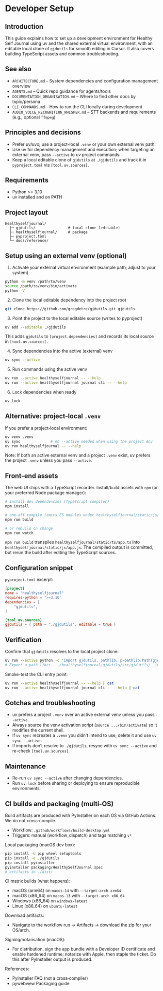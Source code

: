# Developer Setup

## Introduction
This guide explains how to set up a development environment for Healthy Self Journal using uv and the shared external virtual environment, with an editable local clone of `gjdutils` for smooth editing in Cursor. It also covers building TypeScript assets and common troubleshooting.

## See also
- `ARCHITECTURE.md` – System dependencies and configuration management overview
- `AGENTS.md` – Quick repo guidance for agents/tools
- `DOCUMENTATION_ORGANISATION.md` – Where to find other docs by topic/persona
- `CLI_COMMANDS.md` – How to run the CLI locally during development
- `AUDIO_VOICE_RECOGNITION_WHISPER.md` – STT backends and requirements (e.g., optional `ffmpeg`)

## Principles and decisions
- Prefer uv/uvx; use a project-local `.venv` or your own external venv path.
- Use uv for dependency management and execution; when targeting an external venv, pass `--active` to uv project commands.
- Keep a local editable clone of `gjdutils` at `./gjdutils` and track it in `pyproject.toml` via `[tool.uv.sources]`.

## Requirements
- Python >= 3.10
- uv installed and on PATH

## Project layout
```
healthyselfjournal/
  ├─ gjdutils/               # local clone (editable)
  ├─ healthyselfjournal/     # package
  ├─ pyproject.toml
  └─ docs/reference/
```

## Setup using an external venv (optional)
1) Activate your external virtual environment (example path; adjust to your system)
```bash
python -m venv /path/to/venv
source /path/to/venv/bin/activate
python -V
```

2) Clone the local editable dependency into the project root
```bash
git clone https://github.com/gregdetre/gjdutils.git gjdutils
```

3) Point the project to the local editable source (writes to pyproject)
```bash
uv add --editable ./gjdutils
```
This adds `gjdutils` to `[project.dependencies]` and records its local source in `[tool.uv.sources]`.

4) Sync dependencies into the active (external) venv
```bash
uv sync --active
```

5) Run commands using the active venv
```bash
uv run --active healthyselfjournal -- --help
uv run --active healthyselfjournal journal cli -- --help
```

6) Lock dependencies when ready
```bash
uv lock
```

## Alternative: project-local `.venv`
If you prefer a project-local environment:
```bash
uv venv .venv
uv sync              # no --active needed when using the project env
uv run healthyselfjournal -- --help
```
Note: If both an active external venv and a project `.venv` exist, uv prefers the project `.venv` unless you pass `--active`.

## Front-end assets
The web UI ships with a TypeScript recorder. Install/build assets with `npm` (or your preferred Node package manager):

```bash
# install dev dependencies (TypeScript compiler)
npm install

# one-off compile (emits ES modules under healthyselfjournal/static/js/)
npm run build

# or rebuild on change
npm run watch
```

`npm run build` transpiles `healthyselfjournal/static/ts/app.ts` into `healthyselfjournal/static/js/app.js`. The compiled output is committed, but rerun the build after editing the TypeScript sources.

## Configuration snippet
`pyproject.toml` excerpt:
```toml
[project]
name = "healthyselfjournal"
requires-python = ">=3.10"
dependencies = [
    "gjdutils",
]

[tool.uv.sources]
gjdutils = { path = "./gjdutils", editable = true }
```

## Verification
Confirm that `gjdutils` resolves to the local project clone:
```bash
uv run --active python -c "import gjdutils, pathlib; p=pathlib.Path(gjdutils.__file__).resolve(); print(p)"
# Expect a path like: .../healthyselfjournal/gjdutils/src/gjdutils/__init__.py
```

Smoke-test the CLI entry point:
```bash
uv run --active healthyselfjournal -- --help | cat
uv run --active healthyselfjournal journal cli -- --help | cat
```

## Gotchas and troubleshooting
- uv prefers a project `.venv` over an active external venv unless you pass `--active`.
- Always source the venv activation script (`source .../bin/activate`) so it modifies the current shell.
- If `uv sync` recreates a `.venv` you didn't intend to use, delete it and use `uv sync --active`.
- If imports don’t resolve to `./gjdutils`, resync with `uv sync --active` and re-check `[tool.uv.sources]`.

## Maintenance
- Re-run `uv sync --active` after changing dependencies.
- Run `uv lock` before sharing or deploying to ensure reproducible environments.


## CI builds and packaging (multi‑OS)

Build artifacts are produced with PyInstaller on each OS via GitHub Actions. We do not cross‑compile.

- Workflow: `.github/workflows/build-desktop.yml`
- Triggers: manual (workflow_dispatch) and tags matching `v*`

Local packaging (macOS dev box):

```bash
pip install -U pip wheel setuptools
pip install -e ./gjdutils
pip install pyinstaller
pyinstaller packaging/HealthySelfJournal.spec
# artifacts in ./dist/
```

CI matrix builds (what happens):

- macOS (arm64) on `macos-14` with `--target-arch arm64`
- macOS (x86_64) on `macos-13` with `--target-arch x86_64`
- Windows (x86_64) on `windows-latest`
- Linux (x86_64) on `ubuntu-latest`

Download artifacts:

- Navigate to the workflow run → Artifacts → download the zip for your OS/arch.

Signing/notarisation (macOS):

- For distribution, sign the app bundle with a Developer ID certificate and enable hardened runtime; notarize with Apple, then staple the ticket. Do this after PyInstaller output is produced.

References:

- PyInstaller FAQ (not a cross‑compiler)
- pywebview Packaging guide

